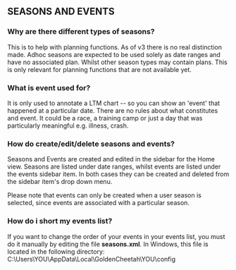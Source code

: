 ## SEASONS AND EVENTS



### Why are there different types of seasons?

This is to help with planning functions. As of v3 there is no real distinction made.
Adhoc seasons are expected to be used solely as date ranges and have no associated plan.
Whilst other season types may contain plans. This is only relevant for planning
functions that are not available yet.



### What is event used for?

It is only used to annotate a LTM chart -- so you can show an 'event' that happened at
a particular date. There are no rules about what constitutes and event. It could be a
race, a training camp or just a day that was particularly meaningful e.g. illness, crash.


### How do create/edit/delete seasons and events?

Seasons and Events are created and edited in the sidebar for the Home view. Seasons are
listed under date ranges, whilst events are listed under the events sidebar item. In
both cases they can be created and deleted from the sidebar item's drop down menu.

Please note that events can only be created when a user season is selected, since
events are associated with a particular season.

### How do i short my events list?

If you want to change the order of your events in your events list, 
you must do it manually by editing the file **seasons.xml**.
In Windows, this file is located in the following directory:
C:\Users\YOU\AppData\Local\GoldenCheetah\YOU\config
